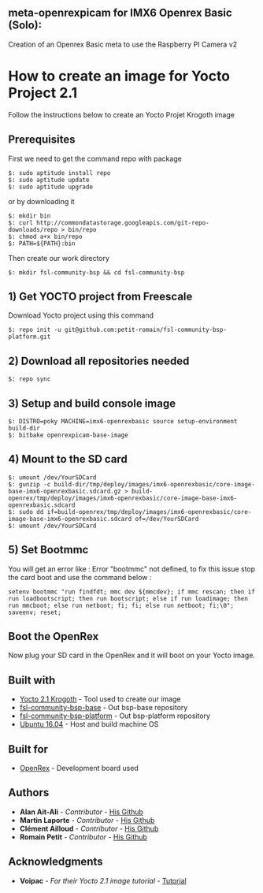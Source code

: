 ## meta-openrexpicam for IMX6 Openrex Basic (Solo):

Creation of an Openrex Basic meta to use the Raspberry PI Camera v2

# How to create an image for Yocto Project 2.1

Follow the instructions below to create an Yocto Projet Krogoth image

## Prerequisites

First we need to get the command repo with package

```
$: sudo aptitude install repo
$: sudo aptitude update
$: sudo aptitude upgrade
```

or by downloading it

```
$: mkdir bin
$: curl http://commondatastorage.googleapis.com/git-repo-downloads/repo > bin/repo
$: chmod a+x bin/repo
$: PATH=${PATH}:bin
```

Then create our work directory

```
$: mkdir fsl-community-bsp && cd fsl-community-bsp
```

## 1) Get YOCTO project from Freescale

Download Yocto project using this command

```
$: repo init -u git@github.com:petit-romain/fsl-community-bsp-platform.git
```

## 2) Download all repositories needed

```
$: repo sync
```

## 3) Setup and build console image

```
$: DISTRO=poky MACHINE=imx6-openrexbasic source setup-environment build-dir
$: bitbake openrexpicam-base-image
```

## 4) Mount to the SD card

```
$: umount /dev/YourSDCard
$: gunzip -c build-dir/tmp/deploy/images/imx6-openrexbasic/core-image-base-imx6-openrexbasic.sdcard.gz > build-openrex/tmp/deploy/images/imx6-openrexbasic/core-image-base-imx6-openrexbasic.sdcard
$: sudo dd if=build-openrex/tmp/deploy/images/imx6-openrexbasic/core-image-base-imx6-openrexbasic.sdcard of=/dev/YourSDCard
$: umount /dev/YourSDCard
```

## 5) Set Bootmmc

You will get an error like : Error "bootmmc" not defined, to fix this issue stop the card boot and use the command below :

```
setenv bootmmc "run findfdt; mmc dev ${mmcdev}; if mmc rescan; then if run loadbootscript; then run bootscript; else if run loadimage; then run mmcboot; else run netboot; fi; fi; else run netboot; fi;\0"; saveenv; reset;
```

## Boot the OpenRex

Now plug your SD card in the OpenRex and it will boot on your Yocto image.

## Built with

* [Yocto 2.1 Krogoth](https://www.yoctoproject.org/downloads/core/krogoth21) - Tool used to create our image
* [fsl-community-bsp-base](https://github.com/petit-romain/fsl-community-bsp-base) - Out bsp-base repository
* [fsl-community-bsp-platform](https://github.com/petit-romain/fsl-community-bsp-platform) - Out bsp-platform repository
* [Ubuntu 16.04](https://www.ubuntu.com/) - Host and build machine OS

## Built for

* [OpenRex](http://www.imx6rex.com/open-rex/) - Development board used

## Authors

* **Alan Ait-Ali** - *Contributor* - [His Github](https://github.com/Alanaitali)
* **Martin Laporte** - *Contributor* - [His Github](https://github.com/Zoyolin)
* **Clément Ailloud** - *Contributor* - [His Github](https://github.com/clement-ailloud)
* **Romain Petit** - *Contributor* - [His Github](https://github.com/petit-romain)

## Acknowledgments

* **Voipac** - *For their Yocto 2.1 image tutorial* - [Tutorial](http://wiki.voipac.com/xwiki/bin/view/imx6+tinyrex/yocto)
